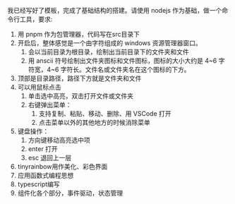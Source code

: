 我已经写好了模板，完成了基础结构的搭建。请使用 nodejs 作为基础，做一个命令行工具，要求:

1. 用 pnpm 作为包管理器，代码写在src目录下
2. 开启后，整体感觉是一个由字符组成的 windows 资源管理器窗口。
   1. 会以当前目录为根目录，绘制出当前目录下的文件夹和文件
   2. 用 anscii 符号绘制出文件夹图标和文件图标，图标的大小大约是 4~6 字符宽，4~6 字符长。文件名或文件夹名在这个图标的下方。
3. 顶部是目录路径，路径下方就是文件夹和文件
4. 可以用鼠标点击
   1. 单击选中高亮，双击打开文件或文件夹
   2. 右键弹出菜单：
      1. 支持复制、粘贴、移动、删除、用 VSCode 打开
      2. 点击菜单以外的其他地方的时候消除菜单
5. 键盘操作：
   1. 方向键移动高亮选中项
   2. enter 打开
   3. esc 退回上一层
6. tinyrainbow用作美化、彩色界面
7. 应用函数式编程思想
8. typescript编写
9. 组件化各个部分，事件驱动，状态管理